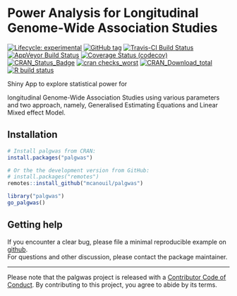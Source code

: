 
<!-- README.md is generated from README.Rmd. Please edit that file -->

# Power Analysis for Longitudinal Genome-Wide Association Studies

<!-- badges: start -->

[![Lifecycle:
experimental](https://img.shields.io/badge/lifecycle-experimental-orange.svg)](https://www.tidyverse.org/lifecycle/#experimental)
[![GitHub
tag](https://img.shields.io/github/tag/mcanouil/palgwas.svg?label=latest%20tag&include_prereleases)](https://github.com/mcanouil/palgwas)
[![Travis-CI Build
Status](https://travis-ci.org/mcanouil/palgwas.svg?branch=master)](https://travis-ci.org/mcanouil/palgwas)
[![AppVeyor Build
Status](https://ci.appveyor.com/api/projects/status/github/mcanouil/palgwas?branch=master&svg=true)](https://ci.appveyor.com/project/mcanouil/palgwas)
[![Coverage Status
(codecov)](https://codecov.io/gh/mcanouil/palgwas/branch/master/graph/badge.svg)](https://codecov.io/gh/mcanouil/palgwas)
[![CRAN\_Status\_Badge](https://www.r-pkg.org/badges/version-ago/palgwas)](https://cran.r-project.org/package=palgwas)
[![cran
checks\_worst](https://cranchecks.info/badges/worst/palgwas)](https://cran.r-project.org/web/checks/check_results_palgwas.html)
[![CRAN\_Download\_total](https://cranlogs.r-pkg.org/badges/palgwas)](https://cran.r-project.org/package=palgwas)
[![R build
status](https://github.com/mcanouil/palgwas/workflows/R-CMD-check/badge.svg)](https://github.com/mcanouil/palgwas/actions)
<!-- badges: end --> Shiny App to explore statistical power for
longitudinal Genome-Wide Association Studies using various parameters
and two approach, namely, Generalised Estimating Equations and Linear
Mixed effect Model.

## Installation

``` r
# Install palgwas from CRAN:
install.packages("palgwas")

# Or the the development version from GitHub:
# install.packages("remotes")
remotes::install_github("mcanouil/palgwas")
```

``` r
library("palgwas")
go_palgwas()
```

## Getting help

If you encounter a clear bug, please file a minimal reproducible example
on [github](https://github.com/mcanouil/palgwas/issues).  
For questions and other discussion, please contact the package
maintainer.

-----

Please note that the palgwas project is released with a [Contributor
Code of
Conduct](https://contributor-covenant.org/version/2/0/CODE_OF_CONDUCT.html).
By contributing to this project, you agree to abide by its terms.
